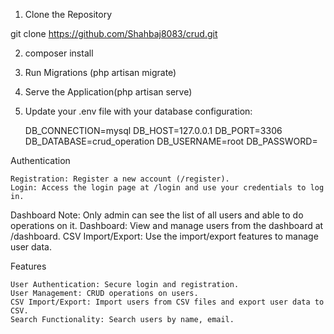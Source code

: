 1. Clone the Repository

  git clone https://github.com/Shahbaj8083/crud.git

2. composer install


3. Run Migrations (php artisan migrate)

4. Serve the Application(php artisan serve)

5. Update your .env file with your database configuration:

    DB_CONNECTION=mysql
    DB_HOST=127.0.0.1
    DB_PORT=3306
    DB_DATABASE=crud_operation
    DB_USERNAME=root
    DB_PASSWORD=

Authentication

    Registration: Register a new account (/register).
    Login: Access the login page at /login and use your credentials to log in.

Dashboard
    Note: Only admin can see the list of all users and able to do operations on it.
    Dashboard: View and manage users from the dashboard at /dashboard.
    CSV Import/Export: Use the import/export features to manage user data.

Features

    User Authentication: Secure login and registration.
    User Management: CRUD operations on users.
    CSV Import/Export: Import users from CSV files and export user data to CSV.
    Search Functionality: Search users by name, email.